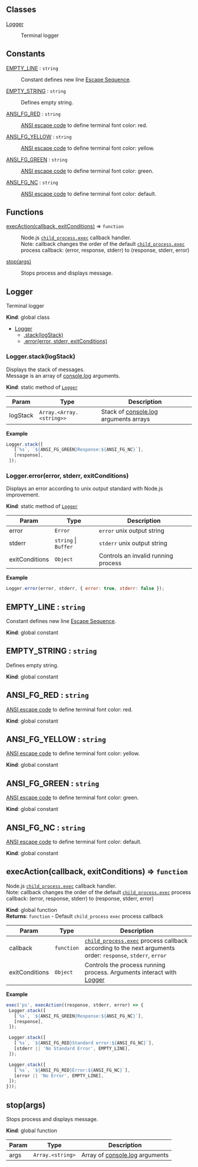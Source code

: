 ## Classes

<dl>
<dt><a href="#Logger">Logger</a></dt>
<dd><p>Terminal logger</p>
</dd>
</dl>

## Constants

<dl>
<dt><a href="#EMPTY_LINE">EMPTY_LINE</a> : <code>string</code></dt>
<dd><p>Constant defines new line <a href="https://en.wikipedia.org/wiki/Escape_sequences_in_C">Escape Sequence</a>.</p>
</dd>
<dt><a href="#EMPTY_STRING">EMPTY_STRING</a> : <code>string</code></dt>
<dd><p>Defines empty string.</p>
</dd>
<dt><a href="#ANSI_FG_RED">ANSI_FG_RED</a> : <code>string</code></dt>
<dd><p><a href="https://en.wikipedia.org/wiki/ANSI_escape_code">ANSI escape code</a> to define terminal font color: red.</p>
</dd>
<dt><a href="#ANSI_FG_YELLOW">ANSI_FG_YELLOW</a> : <code>string</code></dt>
<dd><p><a href="https://en.wikipedia.org/wiki/ANSI_escape_code">ANSI escape code</a> to define terminal font color: yellow.</p>
</dd>
<dt><a href="#ANSI_FG_GREEN">ANSI_FG_GREEN</a> : <code>string</code></dt>
<dd><p><a href="https://en.wikipedia.org/wiki/ANSI_escape_code">ANSI escape code</a> to define terminal font color: green.</p>
</dd>
<dt><a href="#ANSI_FG_NC">ANSI_FG_NC</a> : <code>string</code></dt>
<dd><p><a href="https://en.wikipedia.org/wiki/ANSI_escape_code">ANSI escape code</a> to define terminal font color: default.</p>
</dd>
</dl>

## Functions

<dl>
<dt><a href="#execAction">execAction(callback, exitConditions)</a> ⇒ <code>function</code></dt>
<dd><p>Node.js <a href="https://nodejs.org/api/child_process.html#child_process_child_process_exec_command_options_callback"><code>child_process.exec</code></a> callback handler.<br>
Note: callback changes the order of the default <a href="https://nodejs.org/api/child_process.html#child_process_child_process_exec_command_options_callback"><code>child_process.exec</code></a> process callback: (error, response, stderr) to (response, stderr, error)</p>
</dd>
<dt><a href="#stop">stop(args)</a></dt>
<dd><p>Stops process and displays message.</p>
</dd>
</dl>

<a name="Logger"></a>

## Logger
Terminal logger

**Kind**: global class  

* [Logger](#Logger)
    * [.stack(logStack)](#Logger.stack)
    * [.error(error, stderr, exitConditions)](#Logger.error)

<a name="Logger.stack"></a>

### Logger.stack(logStack)
Displays the stack of messages.<br>
Message is an array of [console.log](https://nodejs.org/api/console.html#console_console_log_data_args) arguments.

**Kind**: static method of [<code>Logger</code>](#Logger)  

| Param | Type | Description |
| --- | --- | --- |
| logStack | <code>Array.&lt;Array.&lt;string&gt;&gt;</code> | Stack of [console.log](https://nodejs.org/api/console.html#console_console_log_data_args) arguments arrays |

**Example**  
```js
Logger.stack([
   [`%s`, `${ANSI_FG_GREEN}Response:${ANSI_FG_NC}`],
   [response],
 ]);
```
<a name="Logger.error"></a>

### Logger.error(error, stderr, exitConditions)
Displays an error according to unix output standard with Node.js improvement.

**Kind**: static method of [<code>Logger</code>](#Logger)  

| Param | Type | Description |
| --- | --- | --- |
| error | <code>Error</code> | `error` unix output string |
| stderr | <code>string</code> \| <code>Buffer</code> | `stderr` unix output string |
| exitConditions | <code>Object</code> | Controls an invalid running process |

**Example**  
```js
Logger.error(error, stderr, { error: true, stderr: false });
```
<a name="EMPTY_LINE"></a>

## EMPTY\_LINE : <code>string</code>
Constant defines new line [Escape Sequence](https://en.wikipedia.org/wiki/Escape_sequences_in_C).

**Kind**: global constant  
<a name="EMPTY_STRING"></a>

## EMPTY\_STRING : <code>string</code>
Defines empty string.

**Kind**: global constant  
<a name="ANSI_FG_RED"></a>

## ANSI\_FG\_RED : <code>string</code>
[ANSI escape code](https://en.wikipedia.org/wiki/ANSI_escape_code) to define terminal font color: red.

**Kind**: global constant  
<a name="ANSI_FG_YELLOW"></a>

## ANSI\_FG\_YELLOW : <code>string</code>
[ANSI escape code](https://en.wikipedia.org/wiki/ANSI_escape_code) to define terminal font color: yellow.

**Kind**: global constant  
<a name="ANSI_FG_GREEN"></a>

## ANSI\_FG\_GREEN : <code>string</code>
[ANSI escape code](https://en.wikipedia.org/wiki/ANSI_escape_code) to define terminal font color: green.

**Kind**: global constant  
<a name="ANSI_FG_NC"></a>

## ANSI\_FG\_NC : <code>string</code>
[ANSI escape code](https://en.wikipedia.org/wiki/ANSI_escape_code) to define terminal font color: default.

**Kind**: global constant  
<a name="execAction"></a>

## execAction(callback, exitConditions) ⇒ <code>function</code>
Node.js [`child_process.exec`](https://nodejs.org/api/child_process.html#child_process_child_process_exec_command_options_callback) callback handler.<br>
Note: callback changes the order of the default [`child_process.exec`](https://nodejs.org/api/child_process.html#child_process_child_process_exec_command_options_callback) process callback: (error, response, stderr) to (response, stderr, error)

**Kind**: global function  
**Returns**: <code>function</code> - Default `child_process` `exec` process callback  

| Param | Type | Description |
| --- | --- | --- |
| callback | <code>function</code> | [`child_process.exec`](https://nodejs.org/api/child_process.html#child_process_child_process_exec_command_options_callback) process callback according to the next arguments order: `response`, `stderr`, `error` |
| exitConditions | <code>Object</code> | Controls the process running process. Arguments interact with [Logger](#Logger) |

**Example**  
```js
exec('ps', execAction((response, stderr, error) => {
 Logger.stack([
   [`%s`, `${ANSI_FG_GREEN}Response:${ANSI_FG_NC}`],
   [response],
 ]);

 Logger.stack([
   [`%s`, `${ANSI_FG_RED}Standard error:${ANSI_FG_NC}`],
   [stderr || 'No Standard Error', EMPTY_LINE],
 ]);

 Logger.stack([
   [`%s`, `${ANSI_FG_RED}Error:${ANSI_FG_NC}`],
   [error || 'No Error', EMPTY_LINE],
 ]);
}));
```
<a name="stop"></a>

## stop(args)
Stops process and displays message.

**Kind**: global function  

| Param | Type | Description |
| --- | --- | --- |
| args | <code>Array.&lt;string&gt;</code> | Array of [console.log](https://nodejs.org/api/console.html#console_console_log_data_args) arguments |

